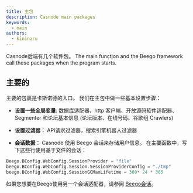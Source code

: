 ```yaml
---
title: 主包
description: Casnode main packages
keywords:
  - main
authors:
  - kininaru
---
```


Casnode后端有几个软件包。 The main function and the Beego framework call these packages when the program starts.

## 主要的

主要的包裹是卡斯诺德的入口。 我们在主包中做一些基本设置步骤：

* **设置一些全局变量**: 数据库适配器、http 客户端、开放源码软件适配器、Segmenter 和论坛基本信息 (论坛版本、在线号码、谷歌组 Crawlers)

* **设置过滤器：** API请求过滤器，搜索引擎机器人过滤器

* **会话数据：** Casnode 使用 Beego 会话来存储用户信息。 在主要函数中，写下这些行使用基于文件的会话：

```go
Beego.BConfig.WebConfig.SessionProvider = "file"
beego.BConfig.WebConfig.Session.SessionProviderConfig = "./tmp"
beego.BConfig.WebConfig.SessionGCMaxLifetime = 360* 24 * 365
```

如果您想要在Beego使用另一个会话适配器，请参阅 [Beego会话](https://beego.me/docs/mvc/controller/session.md)。